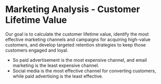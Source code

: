 # Marketing Analysis - Customer Lifetime Value

Our goal is to calculate the customer lifetime value, identify the most effective marketing channels and campaigns for acquiring high-value customers, and develop targeted retention strategies to keep those customers engaged and loyal.

- So paid advertisement is the most expensive channel, and email marketing is the least expensive channel.
- Social media is the most effective channel for converting customers, while paid advertising is the least effective.
